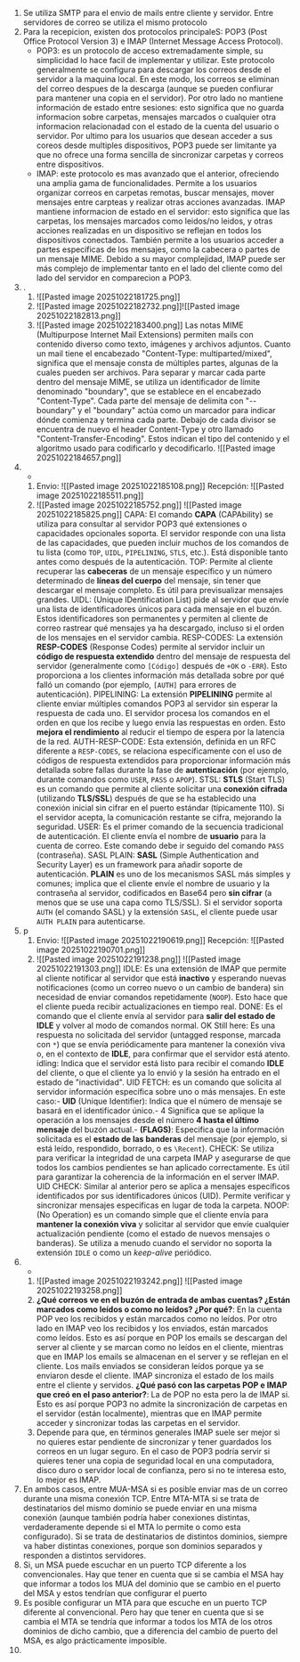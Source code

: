 1) Se utiliza SMTP para el envio de mails entre cliente y servidor. Entre servidores de correo se utiliza el mismo protocolo
2) Para la recepicion, existen dos protocolos principaleS: POP3 (Post Office Protocol Version 3) e IMAP (Internet Message Access Protocol).
	- POP3: es un protocolo de acceso extremadamente simple, su simplicidad lo hace facil de implementar y utilizar. Este protocolo generalmente se configura para descargar los correos desde el servidor a la maquina local. En este modo, los correos se eliminan del correo despues de la descarga (aunque se pueden confiurar para mantener una copia en el servidor). Por otro lado no mantiene información de estado entre sesiones: esto significa que no guarda informacion sobre carpetas, mensajes marcados o cualquier otra informacion relacionadad con el estado de la cuenta del usuario o servidor. Por ultimo para los usuarios que desean acceder a sus coreos desde multiples dispositivos, POP3 puede ser limitante ya que no ofrece una forma sencilla de sincronizar carpetas y correos entre dispositivos.
	- IMAP: este protocolo es mas avanzado que el anterior, ofreciendo una amplia gama de funcionalidades. Permite a los usuarios organizar correos en carpetas remotas, buscar mensajes, mover mensajes entre carpteas y realizar otras acciones avanzadas. IMAP mantiene informacion de estado en el servidor: esto significa que las carpetas, los mensajes marcados como leidos/no leidos, y otras acciones realizadas en un dispositivo se reflejan en todos los dispositivos conectados. También permite a los usuarios acceder a partes especificas de los mensajes, como la cabecera o partes de un mensaje MIME. Debido a su mayor complejidad, IMAP puede ser más complejo de implementar tanto en el lado del cliente como del lado del servidor en comparecion a POP3.
3) .
	1)  ![[Pasted image 20251022181725.png]]
	2) ![[Pasted image 20251022182732.png]]![[Pasted image 20251022182813.png]]
	3) ![[Pasted image 20251022183400.png]] Las notas MIME (Multipurpose Internet Mail Extensions) permiten mails con contenido diverso como texto, imágenes y archivos adjuntos. Cuanto un mail tiene el encabezado "Content-Type: multiparted/mixed", significa que el mensaje consta de múltiples partes, algunas de la cuales pueden ser archivos. Para separar y marcar cada parte dentro del mensaje MIME, se utiliza un identificador de límite denominado "boundary", que se establece en el encabezado "Content-Type". Cada parte del mensaje de delimita con "--boundary" y el "boundary" actúa como un marcador para indicar dónde comienza y termina cada parte. Debajo de cada divisor se encuentra de nuevo el header Content-Type y otro llamado "Content-Transfer-Encoding". Estos indican el tipo del contenido y el algoritmo usado para codificarlo y decodificarlo. ![[Pasted image 20251022184657.png]]
4) -
	1) Envio: ![[Pasted image 20251022185108.png]] Recepción: ![[Pasted image 20251022185511.png]] 
	2) ![[Pasted image 20251022185752.png]] ![[Pasted image 20251022185825.png]] 
	CAPA: El comando **CAPA** (CAPAbility) se utiliza para consultar al servidor POP3 qué extensiones o capacidades opcionales soporta. El servidor responde con una lista de las capacidades, que pueden incluir muchos de los comandos de tu lista (como `TOP`, `UIDL`, `PIPELINING`, `STLS`, etc.). Está disponible tanto antes como después de la autenticación. 
	TOP: Permite al cliente recuperar las **cabeceras** de un mensaje específico y un número determinado de **líneas del cuerpo** del mensaje, sin tener que descargar el mensaje completo. Es útil para previsualizar mensajes grandes.
	UIDL: (Unique IDentification List) pide al servidor que envíe una lista de identificadores únicos para cada mensaje en el buzón. Estos identificadores son permanentes y permiten al cliente de correo rastrear qué mensajes ya ha descargado, incluso si el orden de los mensajes en el servidor cambia.
	RESP-CODES: La extensión **RESP-CODES** (Response Codes) permite al servidor incluir un **código de respuesta extendido** dentro del mensaje de respuesta del servidor (generalmente como `[Código]` después de `+OK` o `-ERR`). Esto proporciona a los clientes información más detallada sobre por qué falló un comando (por ejemplo, `[AUTH]` para errores de autenticación).
	PIPELINING: La extensión **PIPELINING** permite al cliente enviar múltiples comandos POP3 al servidor sin esperar la respuesta de cada uno. El servidor procesa los comandos en el orden en que los recibe y luego envía las respuestas en orden. Esto **mejora el rendimiento** al reducir el tiempo de espera por la latencia de la red.
	AUTH-RESP-CODE: Esta extensión, definida en un RFC diferente a `RESP-CODES`, se relaciona específicamente con el uso de códigos de respuesta extendidos para proporcionar información más detallada sobre fallas durante la fase de **autenticación** (por ejemplo, durante comandos como `USER`, `PASS` o `APOP`).
	STSL: **STLS** (Start TLS) es un comando que permite al cliente solicitar una **conexión cifrada** (utilizando **TLS/SSL**) después de que se ha establecido una conexión inicial sin cifrar en el puerto estándar (típicamente 110). Si el servidor acepta, la comunicación restante se cifra, mejorando la seguridad.
	USER: Es el primer comando de la secuencia tradicional de autenticación. El cliente envía el nombre de **usuario** para la cuenta de correo. Este comando debe ir seguido del comando `PASS` (contraseña).
	SASL PLAIN: **SASL** (Simple Authentication and Security Layer) es un framework para añadir soporte de autenticación. **PLAIN** es uno de los mecanismos SASL más simples y comunes; implica que el cliente envíe el nombre de usuario y la contraseña al servidor, codificados en Base64 pero **sin cifrar** (a menos que se use una capa como TLS/SSL). Si el servidor soporta `AUTH` (el comando SASL) y la extensión `SASL`, el cliente puede usar `AUTH PLAIN` para autenticarse.
5) p
	1) Envio: ![[Pasted image 20251022190619.png]] Recepción: ![[Pasted image 20251022190701.png]] 
	2) ![[Pasted image 20251022191238.png]] ![[Pasted image 20251022191303.png]] 
	IDLE: Es una extensión de IMAP que permite al cliente notificar al servidor que está **inactivo** y esperando nuevas notificaciones (como un correo nuevo o un cambio de bandera) sin necesidad de enviar comandos repetidamente (`NOOP`). Esto hace que el cliente pueda recibir actualizaciones en tiempo real.
	DONE: Es el comando que el cliente envía al servidor para **salir del estado de IDLE** y volver al modo de comandos normal.
	OK Still here: Es una respuesta no solicitada del servidor (untagged response, marcada con `*`) que se envía periódicamente para mantener la conexión viva o, en el contexto de **IDLE**, para confirmar que el servidor está atento.
	idling: Indica que el servidor está listo para recibir el comando **IDLE** del cliente, o que el cliente ya lo envió y la sesión ha entrado en el estado de "inactividad".
	UID FETCH: es un comando que solicita al servidor información específica sobre uno o más mensajes. En este caso:- **UID** (Unique Identifier): Indica que el número de mensaje se basará en el identificador único.- 4 Significa que se aplique la operación a los mensajes desde el número **4 hasta el último mensaje** del buzón actual.- **(FLAGS)**: Especifica que la información solicitada es el **estado de las banderas** del mensaje (por ejemplo, si está leído, respondido, borrado, o es `\Recent`). 
	CHECK: Se utiliza para verificar la integridad de una carpeta IMAP y asegurarse de que todos los cambios pendientes se han aplicado correctamente. Es útil para garantizar la coherencia de la información en el server IMAP.
	UID CHECK: Similar al anterior pero se aplica a mensajes específicos identificados por sus identificadores únicos (UID). Permite verificar y sincronizar mensajes especificas en lugar de toda la carpeta.
	NOOP: (No Operation) es un comando simple que el cliente envía para **mantener la conexión viva** y solicitar al servidor que envíe cualquier actualización pendiente (como el estado de nuevos mensajes o banderas). Se utiliza a menudo cuando el servidor no soporta la extensión `IDLE` o como un _keep-alive_ periódico.
6) -
	1) ![[Pasted image 20251022193242.png]] ![[Pasted image 20251022193258.png]] 
	2) **¿Qué correos ve en el buzón de entrada de ambas cuentas? ¿Están marcados como leídos o como no leídos? ¿Por qué?**: En la cuenta POP veo los recibidos y están marcados como no leídos. Por otro lado en IMAP veo los recibidos y los enviados, están marcados como leídos. Esto es así porque en POP los emails se descargan del server al cliente y se marcan como no leídos en el cliente, mientras que en IMAP los emails se almacenan en el server y se reflejan en el cliente. Los mails enviados se consideran leídos porque ya se enviaron desde el cliente. IMAP sincroniza el estado de los mails entre el cliente y servidos. **¿Qué pasó con las carpetas POP e IMAP que creó en el paso anterior?**: La de POP no esta pero la de IMAP si. Esto es así porque POP3 no admite la sincronización de carpetas en el servidor (están localmente), mientras que en IMAP permite acceder y sincronizar todas las carpetas en el servidor.
	3) Depende para que, en términos generales IMAP suele ser mejor si no quieres estar pendiente de sincronizar y tener guardados los correos en un lugar seguro. En el caso de POP3 podría servir si quieres tener una copia de seguridad local en una computadora, disco duro o servidor local de confianza, pero si no te interesa esto, lo mejor es IMAP.
7) En ambos casos, entre MUA-MSA si es posible enviar mas de un correo durante una misma conexión TCP. Entre MTA-MTA si se trata de destinatarios del mismo dominio se puede enviar en una misma conexión (aunque también podría haber conexiones distintas, verdaderamente depende si el MTA lo permite o como esta configurado). Si se trata de destinatarios de distintos dominios, siempre va haber distintas conexiones, porque son dominios separados y responden a distintos servidores. 
8) Si, un MSA puede escuchar en un puerto TCP diferente a los convencionales. Hay que tener en cuenta que si se cambia el MSA hay que informar a todos los MUA del dominio que se cambio en el puerto del MSA y estos tendrían que configurar el puerto
9) Es posible configurar un MTA para que escuche en un puerto TCP diferente al convencional. Pero hay que tener en cuenta que si se cambia el MTA se tendría que informar a todos los MTA de los otros dominios de dicho cambio, que a diferencia del cambio de puerto del MSA, es algo prácticamente imposible.
10) 